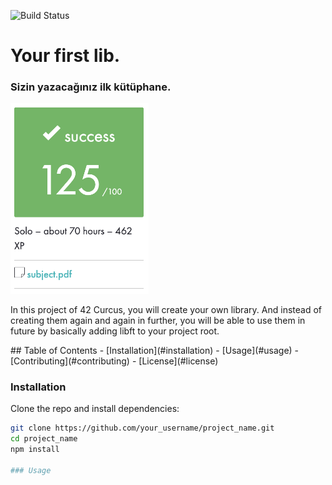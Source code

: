 ![Build Status](https://img.shields.io/badge/build-passing-brightgreen)
<h1>Your first lib.</h1>
<h3>Sizin yazacağınız ilk kütüphane.</h3>
<img width="221" alt="screenshot" src="https://github.com/berkeldemir/libft/blob/main/srcs/screenshot.png">
<p>In this project of 42 Curcus, you will create your own library. And instead of creating them again and again in further, you will be able to use them in future by basically adding libft to your project root.</p>
## Table of Contents
- [Installation](#installation)
- [Usage](#usage)
- [Contributing](#contributing)
- [License](#license)

### Installation
Clone the repo and install dependencies:
```bash
git clone https://github.com/your_username/project_name.git
cd project_name
npm install

### Usage
